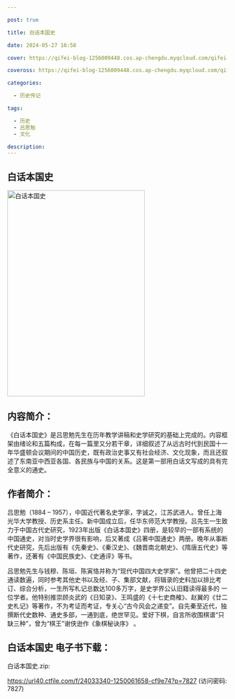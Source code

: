 ```yaml
---

post: true

title: 白话本国史

date: 2024-05-27 16:58

cover: https://qifei-blog-1256009448.cos.ap-chengdu.myqcloud.com/qifei-blog/66167b3f68eb935713c0b3cd.jpg

coveross: https://qifei-blog-1256009448.cos.ap-chengdu.myqcloud.com/qifei-blog/66167b3f68eb935713c0b3cd.jpg

categories:

  - 历史传记

tags:

  - 历史
  - 吕思勉
  - 文化

description:
---
```


##  白话本国史

<img alt="白话本国史 " class="aligncenter loading" data-was-processed="true" decoding="async" fetchpriority="high" height="471" src="https://qifei-blog-1256009448.cos.ap-chengdu.myqcloud.com/qifei-blog/66167b3f68eb935713c0b3cd.jpg " style="cursor: zoom-in;" width="314"/>

## 内容简介：

《白话本国史》是吕思勉先生在历年教学讲稿和史学研究的基础上完成的。内容框架由绪论和五篇构成，在每一篇里又分若干章，详细叙述了从远古时代到民国十一年华盛顿会议期间的中国历史，既有政治史事又有社会经济、文化现象，而且还叙述了东南亚中西亚各国、各民族与中国的关系。这是第一部用白话文写成的具有完全意义的通史。

## 作者简介：

吕思勉（1884 – 1957），中国近代著名史学家，字诚之，江苏武进人。曾任上海光华大学教授、历史系主任。新中国成立后，任华东师范大学教授。吕先生一生致力于中国古代史研究，1923年出版《白话本国史》四册，是较早的一部有系统的中国通史，对当时史学界很有影响，后又著成《吕著中国通史》两册。晚年从事断代史研究，先后出版有《先秦史》、《秦汉史》、《魏晋南北朝史》、《隋唐五代史》等著作，还著有《中国民族史》、《史通评》等书。

吕思勉先生与钱穆、陈垣、陈寅恪并称为“现代中国四大史学家”。他曾把二十四史通读数遍，同时参考其他史书以及经、子、集部文献，将辑录的史料加以排比考订、综合分析，一生所写札记总数达100多万字，是史学界公认旧籍读得最多的 一位学者。他特别推崇顾炎武的《日知录》、王鸣盛的《十七史商榷》、赵翼的《廿二史札记》等著作，不为考证而考证，专关心“古今风会之递变”。自先秦至近代，独撰断代史数种、通史多部，一通到底，绝世罕见。爱好下棋，自言所收围棋谱“只缺三种”，曾为“棋王”谢侠逊作《象棋秘诀序》 。

## 白话本国史 电子书下载：
白话本国史.zip: 

https://url40.ctfile.com/f/24033340-1250061658-cf9e74?p=7827 (访问密码: 7827)

